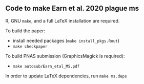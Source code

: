 ## Code to make Earn et al. 2020 plague ms

R, GNU `make`, and a full LaTeX installation are required.

To build the paper:

- install needed packages (`make install_pkgs.Rout`)
- `make checkpaper`

To build PNAS submission (GraphicsMagick is required):

- `make autosub/Earn_etal_MS.pdf`

In order to update LaTeX dependencies, run `make ms.deps`


